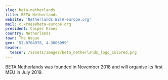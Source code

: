 ```yaml
---
slug: beta-netherlands
title: BETA Netherlands
website: 'Netherlands.BETA-europe.org'
mail: c.kroes@beta-europe.org
president: Casper Kroes
country: Netherlands
town: The Hague
geo: '52.0704978, 4.3006999'
header:
  teaser: /assets/images/beta_netherlands_logo_colored.png
---
```

BETA Netherlands was founded in November 2018 and will organise its first MEU in July 2019.
